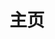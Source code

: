 ---
home: true
icon: home
title: 主页
heroImage: /logo.svg
bgImage: https://theme-hope-assets.vuejs.press/bg/6-light.svg
bgImageDark: https://theme-hope-assets.vuejs.press/bg/6-dark.svg
bgImageStyle:
  background-attachment: fixed
heroText: 败犬的个人文档库
tagline: 记录技术理论以及项目方案的文档库.

features:
  - title: 前端
    icon: leaf
    details: 前端
    link: /dev/front-end/

  - title: 后端
    icon: workingDirectory
    details: 后端
    link: /dev/back-end/

  - title: 运维
    icon: animation
    details: 运维
    link: /ops/

  - title: AI
    icon: animation
    details: 人工智能
    link: /ai/

copyright: false
footer: 使用 <a href="https://theme-hope.vuejs.press/zh/" target="_blank">VuePress Theme Hope</a> 主题 | MIT 协议, 版权所有 © 2019-present Mr.Hope
#footer: 使用 <a href="https://theme-hope.vuejs.press/zh/" target="_blank">VuePress Theme Hope</a> 主题 | MIT 协议, 版权所有 © 2019-present Mr.Hope
---